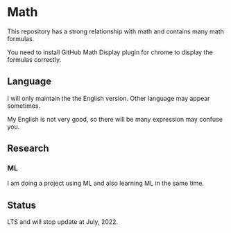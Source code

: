# Math

This repository has a strong relationship with math and contains many math formulas.

You need to install GitHub Math Display plugin for chrome to display the formulas correctly.

## Language

I will only maintain the the English version. Other language may appear sometimes.

My English is not very good, so there will be many expression may confuse you.

## Research

### ML

I am doing a project using ML and also learning ML in the same time.

## Status

LTS and will stop update at July, 2022.